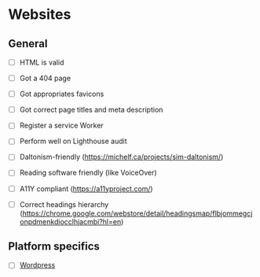 # Websites

## General

-   [ ] HTML is valid
-   [ ] Got a 404 page
-   [ ] Got appropriates favicons
-   [ ] Got correct page titles and meta description
-   [ ] Register a service Worker
-   [ ] Perform well on Lighthouse audit
-   [ ] Daltonism-friendly (https://michelf.ca/projects/sim-daltonism/)
-   [ ] Reading software friendly (like VoiceOver)
-   [ ] A11Y compliant (https://a11yproject.com/)
-   [ ] Correct headings hierarchy (https://chrome.google.com/webstore/detail/headingsmap/flbjommegcjonpdmenkdiocclhjacmbi?hl=en)


## Platform specifics

-   [ ] [Wordpress](wordpress/readme.md)
